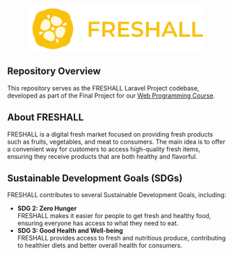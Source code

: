 <p align="center"><a href="https://laravel.com" target="_blank"><img src="./public/freshall/logo-with-text.svg" width="400" alt="Laravel Logo"></a></p>

## Repository Overview
This repository serves as the FRESHALL Laravel Project codebase, developed as part of the Final Project for our [Web Programming Course](https://curriculum.binus.ac.id/course/COMP6821001/).

## About FRESHALL

FRESHALL is a digital fresh market focused on providing fresh products such as fruits, vegetables, and meat to consumers. The main idea is to offer a convenient way for customers to access high-quality fresh items, ensuring they receive products that are both healthy and flavorful.

## Sustainable Development Goals (SDGs)

FRESHALL contributes to several Sustainable Development Goals, including:

- **SDG 2: Zero Hunger**  
  FRESHALL makes it easier for people to get fresh and healthy food, ensuring everyone has access to what they need to eat.
- **SDG 3: Good Health and Well-being**  
  FRESHALL provides access to fresh and nutritious produce, contributing to healthier diets and better overall health for consumers.

